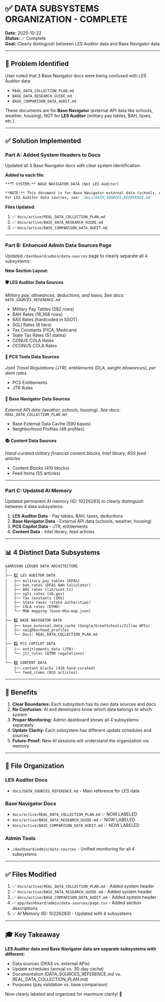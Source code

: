 # ✅ DATA SUBSYSTEMS ORGANIZATION - COMPLETE

**Date:** 2025-10-22  
**Status:** ✅ Complete  
**Goal:** Clearly distinguish between LES Auditor data and Base Navigator data

---

## 🎯 Problem Identified

User noted that 3 Base Navigator docs were being confused with LES Auditor data:
- `REAL_DATA_COLLECTION_PLAN.md`
- `BASE_DATA_RESEARCH_GUIDE.md`
- `BASE_COMPARISON_DATA_AUDIT.md`

These documents are for **Base Navigator** (external API data like schools, weather, housing), NOT for **LES Auditor** (military pay tables, BAH, taxes, etc.).

---

## ✅ Solution Implemented

### Part A: Added System Headers to Docs

Updated all 3 Base Navigator docs with clear system identification:

**Added to each file:**
```markdown
**🗂️ SYSTEM:** BASE NAVIGATOR DATA (Not LES Auditor)

**NOTE:** This document is for Base Navigator external data (schools, weather, housing).
For LES Auditor data sources, see: `docs/DATA_SOURCES_REFERENCE.md`
```

**Files Updated:**
1. ✅ `docs/active/REAL_DATA_COLLECTION_PLAN.md`
2. ✅ `docs/active/BASE_DATA_RESEARCH_GUIDE.md`
3. ✅ `docs/active/BASE_COMPARISON_DATA_AUDIT.md`

---

### Part B: Enhanced Admin Data Sources Page

Updated `/dashboard/admin/data-sources` page to clearly separate all 4 subsystems:

**New Section Layout:**

#### 🛡️ LES Auditor Data Sources
*Military pay, allowances, deductions, and taxes. See docs: `DATA_SOURCES_REFERENCE.md`*

- Military Pay Tables (282 rows)
- BAH Rates (16,368 rows)
- BAS Rates (hardcoded in SSOT)
- SGLI Rates (8 tiers)
- Tax Constants (FICA, Medicare)
- State Tax Rates (51 states)
- CONUS COLA Rates
- OCONUS COLA Rates

#### 🚚 PCS Tools Data Sources
*Joint Travel Regulations (JTR), entitlements (DLA, weight allowances), per diem rates*

- PCS Entitlements
- JTR Rules

#### 📍 Base Navigator Data Sources
*External API data (weather, schools, housing). See docs: `REAL_DATA_COLLECTION_PLAN.md`*

- Base External Data Cache (590 bases)
- Neighborhood Profiles (46 profiles)

#### 📚 Content Data Sources
*Hand-curated military financial content blocks, Intel library, RSS feed articles*

- Content Blocks (410 blocks)
- Feed Items (55 articles)

---

### Part C: Updated AI Memory

Updated permanent AI memory (ID: 10226283) to clearly distinguish between 4 data subsystems:

1. **LES Auditor Data** - Pay tables, BAH, taxes, deductions
2. **Base Navigator Data** - External API data (schools, weather, housing)
3. **PCS Copilot Data** - JTR, entitlements
4. **Content Data** - Intel library, feed articles

---

## 📊 4 Distinct Data Subsystems

```
GARRISON LEDGER DATA ARCHITECTURE
│
├── 1️⃣ LES AUDITOR DATA
│   ├── military_pay_tables (DFAS)
│   ├── bah_rates (DFAS BAH Calculator)
│   ├── BAS rates (lib/ssot.ts)
│   ├── sgli_rates (VA.gov)
│   ├── Tax constants (IRS)
│   ├── State taxes (state authorities)
│   ├── COLA rates (DTMO)
│   └── MHA mapping (base-mha-map.json)
│
├── 2️⃣ BASE NAVIGATOR DATA
│   ├── base_external_data_cache (Google/GreatSchools/Zillow APIs)
│   ├── neighborhood_profiles
│   └── Docs: REAL_DATA_COLLECTION_PLAN.md
│
├── 3️⃣ PCS COPILOT DATA
│   ├── entitlements_data (JTR)
│   └── jtr_rules (DTMO regulations)
│
└── 4️⃣ CONTENT DATA
    ├── content_blocks (410 hand-curated)
    └── feed_items (RSS articles)
```

---

## 🎯 Benefits

1. **Clear Boundaries:** Each subsystem has its own data sources and docs
2. **No Confusion:** AI and developers know which data belongs to which system
3. **Proper Monitoring:** Admin dashboard shows all 4 subsystems separately
4. **Update Clarity:** Each subsystem has different update schedules and sources
5. **Future-Proof:** New AI sessions will understand the organization via memory

---

## 📁 File Organization

### LES Auditor Docs
- `docs/DATA_SOURCES_REFERENCE.md` - Main reference for LES data

### Base Navigator Docs
- `docs/active/REAL_DATA_COLLECTION_PLAN.md` ✅ NOW LABELED
- `docs/active/BASE_DATA_RESEARCH_GUIDE.md` ✅ NOW LABELED
- `docs/active/BASE_COMPARISON_DATA_AUDIT.md` ✅ NOW LABELED

### Admin Tools
- `/dashboard/admin/data-sources` - Unified monitoring for all 4 subsystems

---

## ✅ Files Modified

1. ✅ `docs/active/REAL_DATA_COLLECTION_PLAN.md` - Added system header
2. ✅ `docs/active/BASE_DATA_RESEARCH_GUIDE.md` - Added system header
3. ✅ `docs/active/BASE_COMPARISON_DATA_AUDIT.md` - Added system header
4. ✅ `app/dashboard/admin/data-sources/page.tsx` - Added section descriptions
5. ✅ AI Memory (ID: 10226283) - Updated with 4 subsystems

---

## 🎓 Key Takeaway

**LES Auditor data and Base Navigator data are separate subsystems with different:**
- Data sources (DFAS vs. external APIs)
- Update schedules (annual vs. 30-day cache)
- Documentation (DATA_SOURCES_REFERENCE.md vs. REAL_DATA_COLLECTION_PLAN.md)
- Purposes (pay validation vs. base comparison)

Now clearly labeled and organized for maximum clarity! 🎉


